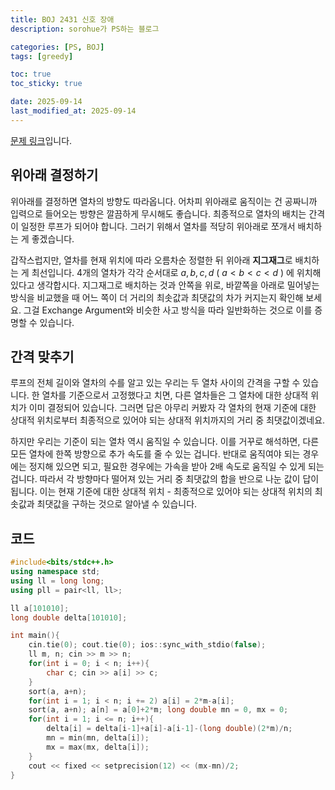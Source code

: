 ```yaml
---
title: BOJ 2431 신호 장애
description: sorohue가 PS하는 블로그

categories: [PS, BOJ]
tags: [greedy]

toc: true
toc_sticky: true

date: 2025-09-14
last_modified_at: 2025-09-14
---
```


[문제 링크](https://boj.kr/2431)입니다.

## 위아래 결정하기

위아래를 결정하면 열차의 방향도 따라옵니다. 어차피 위아래로 움직이는 건 공짜니까 입력으로 들어오는 방향은 깔끔하게 무시해도 좋습니다. 최종적으로 열차의 배치는 간격이 일정한 루프가 되어야 합니다. 그러기 위해서 열차를 적당히 위아래로 쪼개서 배치하는 게 좋겠습니다.

갑작스럽지만, 열차를 현재 위치에 따라 오름차순 정렬한 뒤 위아래 **지그재그**로 배치하는 게 최선입니다. 4개의 열차가 각각 순서대로 $a, b, c, d$ ( $a < b < c < d$ ) 에 위치해 있다고 생각합시다. 지그재그로 배치하는 것과 안쪽을 위로, 바깥쪽을 아래로 밀어넣는 방식을 비교했을 때 어느 쪽이 더 거리의 최솟값과 최댓값의 차가 커지는지 확인해 보세요. 그걸 Exchange Argument와 비슷한 사고 방식을 따라 일반화하는 것으로 이를 증명할 수 있습니다.

## 간격 맞추기

루프의 전체 길이와 열차의 수를 알고 있는 우리는 두 열차 사이의 간격을 구할 수 있습니다. 한 열차를 기준으로서 고정했다고 치면, 다른 열차들은 그 열차에 대한 상대적 위치가 이미 결정되어 있습니다. 그러면 답은 아무리 커봤자 각 열차의 현재 기준에 대한 상대적 위치로부터 최종적으로 있어야 되는 상대적 위치까지의 거리 중 최댓값이겠네요.

하지만 우리는 기준이 되는 열차 역시 움직일 수 있습니다. 이를 거꾸로 해석하면, 다른 모든 열차에 한쪽 방향으로 추가 속도를 줄 수 있는 겁니다. 반대로 움직여야 되는 경우에는 정지해 있으면 되고, 필요한 경우에는 가속을 받아 2배 속도로 움직일 수 있게 되는 겁니다. 따라서 각 방향마다 떨어져 있는 거리 중 최댓값의 합을 반으로 나눈 값이 답이 됩니다. 이는 현재 기준에 대한 상대적 위치 - 최종적으로 있어야 되는 상대적 위치의 최솟값과 최댓값을 구하는 것으로 알아낼 수 있습니다.

## 코드

```cpp
#include<bits/stdc++.h>
using namespace std;
using ll = long long;
using pll = pair<ll, ll>;

ll a[101010];
long double delta[101010];

int main(){
    cin.tie(0); cout.tie(0); ios::sync_with_stdio(false);
    ll m, n; cin >> m >> n;
    for(int i = 0; i < n; i++){
        char c; cin >> a[i] >> c;
    }
    sort(a, a+n);
    for(int i = 1; i < n; i += 2) a[i] = 2*m-a[i];
    sort(a, a+n); a[n] = a[0]+2*m; long double mn = 0, mx = 0;
    for(int i = 1; i <= n; i++){
        delta[i] = delta[i-1]+a[i]-a[i-1]-(long double)(2*m)/n;
        mn = min(mn, delta[i]);
        mx = max(mx, delta[i]);
    }
    cout << fixed << setprecision(12) << (mx-mn)/2;
}
```
